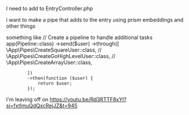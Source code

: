 I need to add  to EntryController.php

i want to make a pipe that adds to the entry using prism embeddings and  other things

something like
// Create a pipeline to handle additional tasks
        app(Pipeline::class)
            ->send($user)
            ->through([
                \App\Pipes\CreateSquareUser::class,
                // \App\Pipes\CreateGoHighLevelUser::class,
                // \App\Pipes\CreateArrayUser::class,

            ])
            ->then(function ($user) {
                return $user;
            });

I'm leaving off on <https://youtu.be/Rd3RTTF8xYI?si=fxtImuQdQxcRejJZ&t=945>
